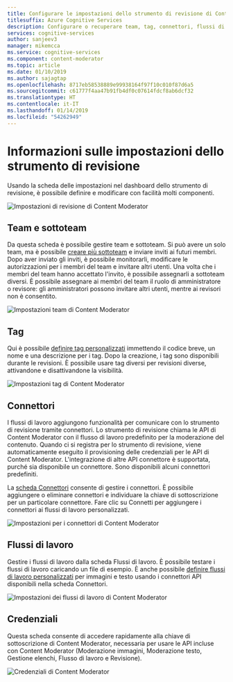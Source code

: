```yaml
---
title: Configurare le impostazioni dello strumento di revisione di Content Moderator - Content Moderator
titlesuffix: Azure Cognitive Services
description: Configurare o recuperare team, tag, connettori, flussi di lavoro e credenziali.
services: cognitive-services
author: sanjeev3
manager: mikemcca
ms.service: cognitive-services
ms.component: content-moderator
ms.topic: article
ms.date: 01/10/2019
ms.author: sajagtap
ms.openlocfilehash: 8717eb58538889e99938164f97f10c010f87d6a5
ms.sourcegitcommit: c61777f4aa47b91fb4df0c07614fdcf8ab6dcf32
ms.translationtype: HT
ms.contentlocale: it-IT
ms.lasthandoff: 01/14/2019
ms.locfileid: "54262949"
---
```

# <a name="configure-review-tool-settings"></a>Informazioni sulle impostazioni dello strumento di revisione

Usando la scheda delle impostazioni nel dashboard dello strumento di revisione, è possibile definire e modificare con facilità molti componenti.

![Impostazioni di revisione di Content Moderator](images/settings-1.png)

## <a name="team-and-subteams"></a>Team e sottoteam

Da questa scheda è possibile gestire team e sottoteam. Si può avere un solo team, ma è possibile [creare più sottoteam](subteams.md) e inviare inviti ai futuri membri. Dopo aver inviato gli inviti, è possibile monitorarli, modificare le autorizzazioni per i membri del team e invitare altri utenti. Una volta che i membri del team hanno accettato l'invito, è possibile assegnarli a sottoteam diversi. È possibile assegnare ai membri del team il ruolo di amministratore o revisore: gli amministratori possono invitare altri utenti, mentre ai revisori non è consentito.

![Impostazioni team di Content Moderator](images/settings-2-team.png)

## <a name="tags"></a>Tag

Qui è possibile [definire tag personalizzati](tags.md) immettendo il codice breve, un nome e una descrizione per i tag. Dopo la creazione, i tag sono disponibili durante le revisioni. È possibile usare tag diversi per revisioni diverse, attivandone e disattivandone la visibilità.

![Impostazioni tag di Content Moderator](images/settings-3-tags.png)

## <a name="connectors"></a>Connettori

I flussi di lavoro aggiungono funzionalità per comunicare con lo strumento di revisione tramite connettori. Lo strumento di revisione chiama le API di Content Moderator con il flusso di lavoro predefinito per la moderazione del contenuto. Quando ci si registra per lo strumento di revisione, viene automaticamente eseguito il provisioning delle credenziali per le API di Content Moderator. L'integrazione di altre API connettore è supportata, purché sia disponibile un connettore. Sono disponibili alcuni connettori predefiniti.

La [scheda Connettori](connectors.md) consente di gestire i connettori. È possibile aggiungere o eliminare connettori e individuare la chiave di sottoscrizione per un particolare connettore. Fare clic su Connetti per aggiungere i connettori ai flussi di lavoro personalizzati. 

![Impostazioni per i connettori di Content Moderator](images/settings-4-connectors.png)

## <a name="workflows"></a>Flussi di lavoro

Gestire i flussi di lavoro dalla scheda Flussi di lavoro. È possibile testare i flussi di lavoro caricando un file di esempio. È anche possibile [definire flussi di lavoro personalizzati](workflows.md) per immagini e testo usando i connettori API disponibili nella scheda Connettori. 

![Impostazioni dei flussi di lavoro di Content Moderator](images/settings-5-workflows.png)

## <a name="credentials"></a>Credenziali

Questa scheda consente di accedere rapidamente alla chiave di sottoscrizione di Content Moderator, necessaria per usare le API incluse con Content Moderator (Moderazione immagini, Moderazione testo, Gestione elenchi, Flusso di lavoro e Revisione).
 
![Credenziali di Content Moderator](images/settings-6-credentials.png)
